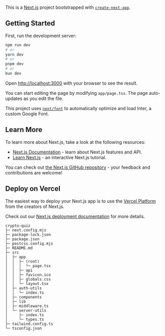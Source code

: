 This is a [Next.js](https://nextjs.org/) project bootstrapped with [`create-next-app`](https://github.com/vercel/next.js/tree/canary/packages/create-next-app).

## Getting Started

First, run the development server:

```bash
npm run dev
# or
yarn dev
# or
pnpm dev
# or
bun dev
```

Open [http://localhost:3000](http://localhost:3000) with your browser to see the result.

You can start editing the page by modifying `app/page.tsx`. The page auto-updates as you edit the file.

This project uses [`next/font`](https://nextjs.org/docs/basic-features/font-optimization) to automatically optimize and load Inter, a custom Google Font.

## Learn More

To learn more about Next.js, take a look at the following resources:

- [Next.js Documentation](https://nextjs.org/docs) - learn about Next.js features and API.
- [Learn Next.js](https://nextjs.org/learn) - an interactive Next.js tutorial.

You can check out [the Next.js GitHub repository](https://github.com/vercel/next.js/) - your feedback and contributions are welcome!

## Deploy on Vercel

The easiest way to deploy your Next.js app is to use the [Vercel Platform](https://vercel.com/new?utm_medium=default-template&filter=next.js&utm_source=create-next-app&utm_campaign=create-next-app-readme) from the creators of Next.js.

Check out our [Next.js deployment documentation](https://nextjs.org/docs/deployment) for more details.

```
crypto-quiz
├─ next.config.mjs
├─ package-lock.json
├─ package.json
├─ postcss.config.mjs
├─ README.md
├─ src
│  ├─ app
│  │  ├─ (root)
│  │  │  └─ page.tsx
│  │  ├─ api
│  │  ├─ favicon.ico
│  │  ├─ globals.css
│  │  └─ layout.tsx
│  ├─ auth-utils
│  │  └─ index.ts
│  ├─ components
│  ├─ lib
│  ├─ middleware.ts
│  └─ server-utils
│     ├─ index.ts
│     └─ types.ts
├─ tailwind.config.ts
└─ tsconfig.json

```